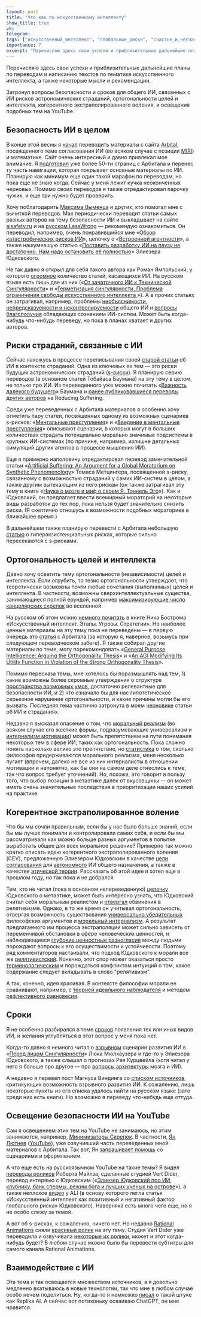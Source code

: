 ```yaml
---
layout: post
title: "Что как по искусственному интеллекту"
show_title: true
vk: 
telegram: 
tags: ["искусственный_интеллект", "глобальные_риски", "счастье_и_несчастье"]
importance: 7
excerpt: "Перечисляю здесь свои успехи и приблизительные дальнейшие планы по переводам и написанию текстов по тематике искусственного интеллекта, а также некоторые мысли и рекомендации. Затронул вопросы безопасности и сроков для общего ИИ, связанных с ИИ рисков астрономических страданий, ортогональности целей и интеллекта, когерентного экстраполированного воления, и освещения подобных тем на YouTube."
---
```

Перечисляю здесь свои успехи и приблизительные дальнейшие планы по переводам и написанию текстов по тематике искусственного интеллекта, а также некоторые мысли и рекомендации.

Затронул вопросы безопасности и сроков для общего ИИ, связанных с ИИ рисков астрономических страданий, ортогональности целей и интеллекта, когерентного экстраполированного воления, и освещения подобных тем на YouTube.

## Безопасность ИИ в целом

В конце этой весны я [начал](https://kkirdan.github.io/blog/a5.html) переводить материалы с сайта [Arbital](https://arbital.com/), посвященного теме согласования ИИ (во всяком случае с позиции [MIRI](https://ru.wikipedia.org/wiki/Machine_Intelligence_Research_Institute)) и математике. Сайт очень интересный и давно привлекал мое внимание. Я [подготовил](https://arbital-ru.github.io/) уже более 50-ти страниц с Арбитала и перенес ту часть навигации, которая покрывает основные материалы по ИИ. Планирую как минимум еще один такой марафон по переводам, но пока еще не знаю когда. Сейчас у меня лежит кучка неоконченных черновых. Помимо своих переводов я также отредактировал парочку чужих, и еще три нужно будет проверить.

Хочу поблагодарить [Максима Выменца](https://t.me/makikoty) и других, кто помогал мне с вычиткой переводов. Мак периодически переводит статьи самых разных авторов на тему безопасности ИИ и выкладывает на сайте [aisafety.ru](https://aisafety.ru/) и на [русском LessWrong](https://lesswrong.ru/) — рекомендую ознакомиться. Он переводил, например, очень понравившийся мне «[Обзор катастрофических рисков ИИ](https://lesswrong.ru/%D0%9E%D0%B1%D0%B7%D0%BE%D1%80_%D0%BA%D0%B0%D1%82%D0%B0%D1%81%D1%82%D1%80%D0%BE%D1%84%D0%B8%D1%87%D0%B5%D1%81%D0%BA%D0%B8%D1%85_%D1%80%D0%B8%D1%81%D0%BA%D0%BE%D0%B2_%D0%98%D0%98)», цепочку о «[Встроенной агентности](https://lesswrong.ru/w/%D0%92%D1%81%D1%82%D1%80%D0%BE%D0%B5%D0%BD%D0%BD%D0%B0%D1%8F_%D0%B0%D0%B3%D0%B5%D0%BD%D1%82%D0%BD%D0%BE%D1%81%D1%82%D1%8C)», а также нашумевшую статью «[Поставить разработку ИИ на паузу не достаточно. Нам надо остановить её полностью](https://lesswrong.ru/w/%D0%9F%D0%BE%D1%81%D1%82%D0%B0%D0%B2%D0%B8%D1%82%D1%8C_%D1%80%D0%B0%D0%B7%D1%80%D0%B0%D0%B1%D0%BE%D1%82%D0%BA%D1%83_%D0%98%D0%98_%D0%BD%D0%B0_%D0%BF%D0%B0%D1%83%D0%B7%D1%83_%D0%BD%D0%B5_%D0%B4%D0%BE%D1%81%D1%82%D0%B0%D1%82%D0%BE%D1%87%D0%BD%D0%BE_%D0%9D%D0%B0%D0%BC_%D0%BD%D0%B0%D0%B4%D0%BE_%D0%BE%D1%81%D1%82%D0%B0%D0%BD%D0%BE%D0%B2%D0%B8%D1%82%D1%8C_%D0%B5%D1%91_%D0%BF%D0%BE%D0%BB%D0%BD%D0%BE%D1%81%D1%82%D1%8C%D1%8E)» Элиезера Юдковского.

Не так давно я открыл для себя такого автора как Роман Ямпольский, у которого [огромное](https://www.researchgate.net/profile/Roman-Yampolskiy) количество статей, касающихся ИИ. На русском языке есть лишь две из них («[От зачаточного ИИ к Технической Сингулярности](https://22century.ru/popular-science-publications/to-singularity)» и «[Герметизация сингулярности. Проблема ограничения свободы искусственного интеллекта ](https://22century.ru/popular-science-publications/leakproofing-the-singularity)»). А в прочих статьях он затрагивал, например, проблемы [необъяснимости, непредсказуемости и неконтролируемости](https://lenta.ru/news/2024/02/13/ai-control/) общего ИИ и [вопросы благополучия](https://www.mdpi.com/2504-2289/3/1/2) обладающих сознанием ИИ-систем. Может быть когда-нибудь что-нибудь переведу, но пока в планах хватает и других авторов.

## Риски страданий, связанные с ИИ

Сейчас нахожусь в процессе переписывания своей [старой статьи](https://kkirdan.github.io/blog/414.html) об ИИ в контексте страданий. Одна из ключевых ее тем — это риски будущих астрономических страданий ([s-риски](https://centerforreducingsuffering.org/research/intro/)). Я планирую серию переводов (в основном статей Тобайаса Баумана) на эту тему в целом, не только про ИИ. Из переведенного уже можно почитать «[Важность далекого будущего](https://reducingsuffering.github.io/tobias-baumann-the-importance-of-the-far-future.html)» Баумана и [ранее публиковавшиеся переводы других авторов](https://reducingsuffering.github.io/tags.html#s-%D1%80%D0%B8%D1%81%D0%BA%D0%B8) на Reducing Suffering.

Среди уже переведенных с Арбитала материалов я особенно хочу отметить пару статей, посвященных одному из возможных сценариев s-рисков: «[Ментальные преступления](https://arbital-ru.github.io/p/mindcrime/)» и «[Введение в ментальные преступления](https://arbital-ru.github.io/p/mindcrime_introduction/)» описывают сценарии, в которых могут в больших количествах страдать потенциально морально значимые подсистемы в крупных ИИ-системах (по причине, например, излишне детальных симуляций других агентов в процессе мышления ИИ).

Еще я примерно наполовину отредактировал перевод замечательной статьи «[Artificial Suffering: An Argument for a Global Moratorium on Synthetic Phenomenology](https://www.worldscientific.com/doi/10.1142/S270507852150003X)» Томаса Метцингера, посвященной s-риску, связанному с возможностью страданий у самих ИИ-систем в целом, а также другим вытекающим из него рискам (он также затрагивал эту тему в книге «[Наука о мозге и миф о своем Я. Тоннель Эго](https://batrachos.com/sites/default/files/pictures/Books/Mettsinger_2016_Nauka%20o%20mozge%20i%20mif%20o%20svoem%20ya.pdf)»). Как и Юдковский, он предлагает ввести всемирный мораторий на некоторые виды разработок до тех пор, пока нельзя будет значительно снизить риски. (Я скептично отношусь к возможности подобных мораториев в ближайшее время.)

В дальнейшем также планирую перевести с Арбитала небольшую [статью](https://arbital.com/p/hyperexistential_separation/) о гиперэкзистенциальных рисках, которые сильно пересекаются с s-рисками.

## Ортогональность целей и интеллекта

Давно хочу осветить тему ортогональности (независимости) целей и интеллекта. Если огрубить, то тезис ортогональности утверждает, что теоретически возможны почти любые сочетания (выполнимых) целей и интеллекта. В частности, возможны сверхинтеллектуальные существа, занимающиеся полной ерундой, например [максимизирующие число канцелярских скрепок](https://arbital-ru.github.io/p/paperclip_maximizer/) во вселенной.

На русском об этом можно [немного почитать](https://lenta.ru/articles/2016/03/06/superintellect/) в книге Ника Бострома «Искусственный интеллект. Этапы. Угрозы. Стратегии». Но наиболее ценные материалы на эту тему пока не переведены — в первую очередь это [статья](https://arbital.com/p/orthogonality/) с Арбитала (за которую я, наверное, возьмусь при следующем переводческом забеге). Я также собирал другие материалы по теме, могу порекомендовать «[General Purpose Intelligence: Arguing the Orthogonality Thesis](https://www.fhi.ox.ac.uk/wp-content/uploads/Orthogonality_Analysis_and_Metaethics-1.pdf)» и «[An AGI Modifying Its Utility Function in Violation of the Strong Orthogonality Thesis](https://www.mdpi.com/2409-9287/5/4/40)».

Помимо пересказа темы, мне хотелось бы поразмышлять над тем, 1) какие возможны более скромные утверждения о структуре [пространства возможных умов](https://arbital-ru.github.io/p/mind_design_space_wide/), достаточно релевантные для безопасности ИИ, и 2) что означало бы для нас гипотетическое серьезное нарушение ортогональности, и какие причины могли бы его вызвать. Последняя тема частично затронута в моем [черновике](https://kkirdan.github.io/blog/414.html) статьи об ИИ и страданиях.

Недавно я высказал опасение о том, что [моральный реализм](https://insolarance.com/moral-realism/) (во всяком случае его жесткие формы, подразумевающие универсализм и [интернализм мотивации](https://plato.stanford.edu/entries/moral-motivation/)) может быть препятствием на пути понимания некоторых тем в сфере ИИ, таких как ортогональность. Пока сложно понять насколько велико это препятствие, но [статистика](https://survey2020.philpeople.org/) о том, сколько философов придерживаются морального реализма, меня несколько пугает (впрочем, далеко не все из них интерналисты в отношении мотивации и непонятно, как бы они на самом деле отнеслись к теме, так что вопрос требует уточнений). Но, похоже, это говорит в пользу того, что выбор позиции в метаэтике далек от вкусовщины — он может иметь очень значительные последствия в приоритизации наших усилий на практике.

## Когерентное экстраполированное воление

Что бы мы сочли правильным, если бы у нас было больше знаний, если бы мы лучше понимали и контролировали самих себя, и если бы мы рассматривали как можно больше разных аргументов в попытке выработать общее для всех моральное решение? Примерно так можно кратко описать идею когерентного экстраполированного воления (CEV), предложенную Элиезером Юдковским в качестве [цели согласования](https://arbital.com/p/cev/) для [автономного](https://arbital-ru.github.io/p/Sovereign/) ИИ общего назначения, а также в качестве [этической теории](https://arbital.com/p/normative_extrapolated_volition/). Рассказать об этой идее я хотел еще в прошлом году, но так пока и не добрался. 

Тем, кто не читал (пока в основном непереведенную) [цепочку](https://www.lesswrong.com/tag/metaethics-sequence) Юдковского о метаэтике, может быть интересно узнать, что Юдковский считал себя моральным реалистом и [отвергал](https://www.lesswrong.com/posts/RBszS2jwGM4oghXW4/the-bedrock-of-morality-arbitrary) обвинения в релятивизме. Однако, в то же время он учитывал ортогональность, отвергая возможность существования [универсально убедительных](https://reducingsuffering.github.io/eliezer-yudkowsky-no-universally-compelling-arguments.html) философских аргументов и [моральный интернализм](https://plato.stanford.edu/entries/moral-motivation/). А результат предлагаемого им процесса экстраполяции может сильно зависеть от переменчивой обстановки в сфере человеческих ценностей, и наблюдающиеся [глубокие ценностные разногласия](https://magnusvinding.com/2018/12/14/is-ai-alignment-possible/) между людьми порождают вопросы к его осуществимости и устойчивости. Поэтому ряд комментаторов настаивали, что подход Юдковского к морали все же [релятивистский](https://kkirdan.github.io/blog/253.html). Конечно, этот спор может оказаться просто [терминологическим](https://lesswrong.ru/w/%D0%A1%D0%BF%D0%BE%D1%80%D1%8B_%D0%BE%D0%B1_%D0%BE%D0%BF%D1%80%D0%B5%D0%B4%D0%B5%D0%BB%D0%B5%D0%BD%D0%B8%D1%8F%D1%85) и порождаться конфликтом интуиций о том, какое содержание следует вкладывать в слово "релятивизм".

А так, конечно, идея красивая. В контексте философии морали ее сравнивают, например, с [теорией идеального наблюдателя](https://intelligence.org/files/IdealAdvisorTheories.pdf) и методом [рефлективного равновесия](https://brickofknowledge.com/articles/reflective-equilibrium).

## Сроки

Я не особенно разбирался в теме [сроков](https://www.metaculus.com/questions/5121/date-of-artificial-general-intelligence/) появления тех или иных видов ИИ, и желания углубляться в этот вопрос у меня пока нет.

Когда-то давно я немного читал о [взрывном](https://old-wiki.lesswrong.com/wiki/AI_takeoff#Hard_takeoff) сценарии развития ИИ в «[Перед лицом Сингулярности](https://intelligenceexplosion.com/ru/)» Люка Мюлхаузера и где-то у Элиезера Юдковского, а также слышал о прогнозах Рэя Курцвейла (хотя читал у него я больше про другое — про [вопросы архитектуры](https://www.koob.ru/kurzweil/evolyutsiya_razuma) мозга и ИИ).

А недавно я перевел пост Магнуса Виндинга со [списком источников](https://reducingsuffering.github.io/magnus-vinding-a-contra-ai-foom-reading-list.html), критикующих возможность взрывного развития ИИ. К сожалению, лишь некоторые пункты из его списка удалось найти на русском языке (зато среди них есть книги). Но возможно я переведу что-нибудь еще оттуда.

## Освещение безопасности ИИ на YouTube

Сам я освещением этих тем на YouTube не занимаюсь, но этим занимаются, например, [Минимизаторы Скрепок](https://www.youtube.com/@miniclipy). В частности,
[Ян Лютнев](https://t.me/yanlyutnev) ([YouTube](https://www.youtube.com/@user-sb2ny6kv9g/videos)), уже озвучивший часть переведенных мной материалов с Арбитала. Так вот, Ян [запрашивает помощь](https://t.me/yanlyutnev/1537) со сценариями и оформлением.

А что еще есть на русскоязычном YouTube на такие темы? Я видел [переводы роликов](https://www.youtube.com/playlist?list=PL8YZyma552VeTeGYUfnBNhCXvMPggD8yy) Роберта Майлза, сделанные студией Vert Dider, перевод интервью с Юдковским («[Элиезер Юдковский про ИИ, клубнику, банк спермы, режим бога и лучших ученых на острове](https://www.youtube.com/watch?v=fQ9fxZNjqMk)»), а также неплохое [видео](https://www.youtube.com/watch?v=fJOPGbbqMvw) у ALI (в основу которого легла статья «Искусственный интеллект как позитивный и негативный фактор глобального риска» Юдковского). Наверняка есть много чего еще, но я не особо слежу за темой.

А вот об s-рисках, к сожалению, ничего нет. Но недавно [Rational Animations](https://www.youtube.com/@RationalAnimations) сняли [красивый ролик](https://www.youtube.com/watch?v=fqnJcZiDMDo) на эту тему. Студия Vert Dider уже переводила и озвучивала [некоторые их ролики](https://www.youtube.com/playlist?list=PL8YZyma552VfzEtx3cK4cav2LmEGZ7N7q), может и этот когда-нибудь будет? В любом случае можно было бы перевести субтитры для самого канала Rational Animations.

## Взаимодействие с ИИ

Эта тема и так освещается множеством источников, а я довольно медленно вкатываюсь в новые технологии, так что мне в любом случае особо нечем поделиться. Ну, когда-то я немножко [писал](https://kkirdan.github.io/blog/478.html) о такой штуке как Replika AI. А сейчас вот потихоньку осваиваю ChatGPT, он мне нравится.
